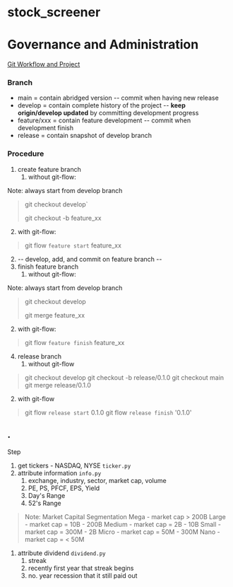# stock_screener

# Governance and Administration 
[Git Workflow and Project](https://www.atlassian.com/git/tutorials/comparing-workflows/gitflow-workflow)

### Branch
- main = contain abridged version -- commit when having new release
- develop = contain complete history of the project -- **keep origin/develop updated** by committing development progress
- feature/xxx = contain feature development -- commit when development finish 
- release = contain snapshot of develop branch

### Procedure
1. create feature branch
   1. without git-flow: 

Note: always start from develop branch

> git checkout develop` 
> 
> git checkout -b feature_xx

   2. with git-flow: 

> git flow `feature start` feature_xx

2. -- develop, add, and commit on feature branch -- 
3. finish feature branch 
   1. without git-flow: 

Note: always start from develop branch

> git checkout develop
>
> git merge feature_xx

   2. with git-flow:
> git flow `feature finish` feature_xx

4. release branch
   1. without git-flow 

> git checkout develop
> git checkout -b release/0.1.0
> git checkout main
> git merge release/0.1.0
   
   2. with git-flow
 
> git flow `release start` 0.1.0
> git flow `release finish` '0.1.0'

.
---

Step
1. get tickers - NASDAQ, NYSE `ticker.py`
2. attribute information `info.py`
   1. exchange, industry, sector, market cap, volume
   2. PE, PS, PFCF, EPS, Yield
   3. Day's Range
   4. 52's Range

> Note: Market Capital Segmentation
> Mega - market cap > 200B
> Large - market cap = 10B - 200B
> Medium - market cap = 2B - 10B
> Small - market cap = 300M - 2B 
> Micro - market cap = 50M - 300M
> Nano - market cap = < 50M

1. attribute dividend `dividend.py`
   1. streak
   2. recently first year that streak begins 
   3. no. year recession that it still paid out

   
   
  
